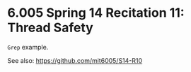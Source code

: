 # 6.005 Spring 14 Recitation 11: Thread Safety

`Grep` example.

See also: https://github.com/mit6005/S14-R10